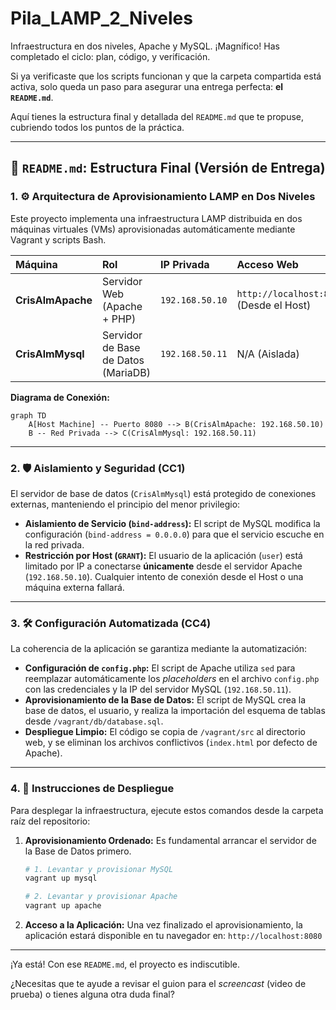 # Pila_LAMP_2_Niveles
Infraestructura en dos niveles, Apache y MySQL.
¡Magnífico\! Has completado el ciclo: plan, código, y verificación.

Si ya verificaste que los scripts funcionan y que la carpeta compartida está activa, solo queda un paso para asegurar una entrega perfecta: **el `README.md`**.

Aquí tienes la estructura final y detallada del `README.md` que te propuse, cubriendo todos los puntos de la práctica.

-----

## 📝 `README.md`: Estructura Final (Versión de Entrega)

### 1\. ⚙️ Arquitectura de Aprovisionamiento LAMP en Dos Niveles

Este proyecto implementa una infraestructura LAMP distribuida en dos máquinas virtuales (VMs) aprovisionadas automáticamente mediante Vagrant y scripts Bash.

| Máquina | Rol | IP Privada | Acceso Web |
| :--- | :--- | :--- | :--- |
| **CrisAlmApache** | Servidor Web (Apache + PHP) | `192.168.50.10` | `http://localhost:8080` (Desde el Host) |
| **CrisAlmMysql** | Servidor de Base de Datos (MariaDB) | `192.168.50.11` | N/A (Aislada) |

**Diagrama de Conexión:**

```mermaid
graph TD
    A[Host Machine] -- Puerto 8080 --> B(CrisAlmApache: 192.168.50.10)
    B -- Red Privada --> C(CrisAlmMysql: 192.168.50.11)
```

-----

### 2\. 🛡️ Aislamiento y Seguridad (CC1)

El servidor de base de datos (`CrisAlmMysql`) está protegido de conexiones externas, manteniendo el principio del menor privilegio:

  * **Aislamiento de Servicio (`bind-address`):** El script de MySQL modifica la configuración (`bind-address = 0.0.0.0`) para que el servicio escuche en la red privada.
  * **Restricción por Host (`GRANT`):** El usuario de la aplicación (`user`) está limitado por IP a conectarse **únicamente** desde el servidor Apache (`192.168.50.10`). Cualquier intento de conexión desde el Host o una máquina externa fallará.

-----

### 3\. 🛠️ Configuración Automatizada (CC4)

La coherencia de la aplicación se garantiza mediante la automatización:

  * **Configuración de `config.php`:** El script de Apache utiliza `sed` para reemplazar automáticamente los *placeholders* en el archivo `config.php` con las credenciales y la IP del servidor MySQL (`192.168.50.11`).
  * **Aprovisionamiento de la Base de Datos:** El script de MySQL crea la base de datos, el usuario, y realiza la importación del esquema de tablas desde `/vagrant/db/database.sql`.
  * **Despliegue Limpio:** El código se copia de `/vagrant/src` al directorio web, y se eliminan los archivos conflictivos (`index.html` por defecto de Apache).

-----

### 4\. 🚀 Instrucciones de Despliegue

Para desplegar la infraestructura, ejecute estos comandos desde la carpeta raíz del repositorio:

1.  **Aprovisionamiento Ordenado:** Es fundamental arrancar el servidor de la Base de Datos primero.
    ```bash
    # 1. Levantar y provisionar MySQL
    vagrant up mysql

    # 2. Levantar y provisionar Apache
    vagrant up apache
    ```
2.  **Acceso a la Aplicación:**
    Una vez finalizado el aprovisionamiento, la aplicación estará disponible en tu navegador en:
    `http://localhost:8080`

-----

¡Ya está\! Con ese `README.md`, el proyecto es indiscutible.

¿Necesitas que te ayude a revisar el guion para el *screencast* (video de prueba) o tienes alguna otra duda final?
